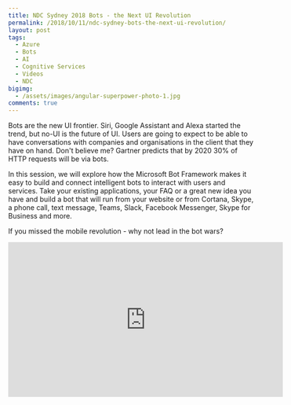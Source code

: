 ```yaml
---
title: NDC Sydney 2018 Bots - the Next UI Revolution
permalink: /2018/10/11/ndc-sydney-bots-the-next-ui-revolution/
layout: post
tags:
  - Azure
  - Bots
  - AI
  - Cognitive Services
  - Videos
  - NDC
bigimg:
  - /assets/images/angular-superpower-photo-1.jpg
comments: true
---
```


Bots are the new UI frontier. Siri, Google Assistant and Alexa started the trend, but no-UI is the future of UI. Users are going to expect to be able to have conversations with companies and organisations in the client that they have on hand. Don't believe me? Gartner predicts that by 2020 30% of HTTP requests will be via bots.

In this session, we will explore how the Microsoft Bot Framework makes it easy to build and connect intelligent bots to interact with users and services. Take your existing applications, your FAQ or a great new idea you have and build a bot that will run from your website or from Cortana, Skype, a phone call, text message, Teams, Slack, Facebook Messenger, Skype for Business and more.

If you missed the mobile revolution - why not lead in the bot wars?

<iframe width="560" height="315" src="https://www.youtube.com/embed/jdssa77dA5s" frameborder="0" allow="accelerometer; autoplay; encrypted-media; gyroscope; picture-in-picture" allowfullscreen></iframe>
